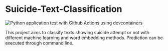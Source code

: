 # Suicide-Text-Classification
[![Python application test with Github Actions using devcontainers](https://github.com/nogibjj/Suicide-Text-Classification/actions/workflows/main.yml/badge.svg)](https://github.com/nogibjj/Suicide-Text-Classification/actions/workflows/main.yml) 

This project aims to classify texts showing suicide attempt or not with different machine learning and word embedding methods. Prediction can be executed through command line.
